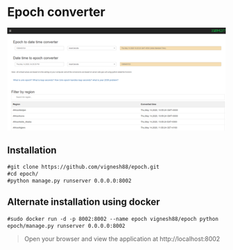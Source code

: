 # Epoch converter
![epoch](screenshot_epoch.png)

## Installation
```
#git clone https://github.com/vignesh88/epoch.git
#cd epoch/
#python manage.py runserver 0.0.0.0:8002
```

## Alternate installation using docker

```
#sudo docker run -d -p 8002:8002 --name epoch vignesh88/epoch python epoch/manage.py runserver 0.0.0.0:8002
```

> Open your browser and view the application at http://localhost:8002
